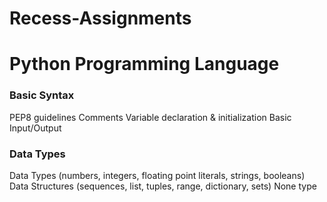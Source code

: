 # Recess-Assignments
# Python Programming Language
### Basic Syntax
PEP8 guidelines
Comments
Variable declaration & initialization
Basic Input/Output

### Data Types
Data Types (numbers, integers, floating point literals, strings, booleans)
Data Structures (sequences, list, tuples, range, dictionary, sets)
None type
